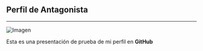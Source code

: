 ## Perfil de Antagonista
---
![Imagen](https://c.tenor.com/tKQ3Qa8ZK2AAAAAC/beavis-butthead.gif)

Esta es una presentación de prueba de mi perfil en **GitHub**
